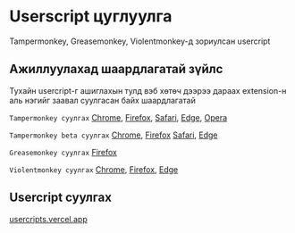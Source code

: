 # Userscript цуглуулга

Tampermonkey, Greasemonkey, Violentmonkey-д зориулсан usercript

## Ажиллуулахад шаардлагатай зүйлс

Тухайн usercript-г ашиглахын тулд вэб хөтөч дээрээ дараах extension-н аль нэгийг заавал суулгасан байх шаардлагатай

`Tampermonkey суулгах`
[Chrome](https://chrome.google.com/webstore/detail/dhdgffkkebhmkfjojejmpbldmpobfkfo),
[Firefox](https://addons.mozilla.org/en-US/firefox/addon/tampermonkey/),
[Safari](https://apps.apple.com/us/app/tampermonkey/id1482490089),
[Edge](https://microsoftedge.microsoft.com/addons/detail/iikmkjmpaadaobahmlepeloendndfphd),
[Opera](https://addons.opera.com/en/extensions/details/tampermonkey-beta/)

`Tampermonkey beta суулгах`
[Chrome](https://chrome.google.com/webstore/detail/gcalenpjmijncebpfijmoaglllgpjagf),
[Firefox](https://firefox.tampermonkey.net/firefox-current-beta.xpi)
[Safari](https://data.tampermonkey.net/tampermonkey_latest.safariextz),
[Edge](https://microsoftedge.microsoft.com/addons/detail/fcmfnpggmnlmfebfghbfnillijihnkoh)

`Greasemonkey суулгах`
[Firefox](https://addons.mozilla.org/en-US/firefox/addon/greasemonkey/)

`Violentmonkey суулгах`
[Chrome](https://chrome.google.com/webstore/detail/violent-monkey/jinjaccalgkegednnccohejagnlnfdag),
[Firefox](https://addons.mozilla.org/firefox/addon/violentmonkey/),
[Edge](https://microsoftedge.microsoft.com/addons/detail/eeagobfjdenkkddmbclomhiblgggliao)

## Usercript суулгах

[usercripts.vercel.app](https://usercripts.vercel.app)
